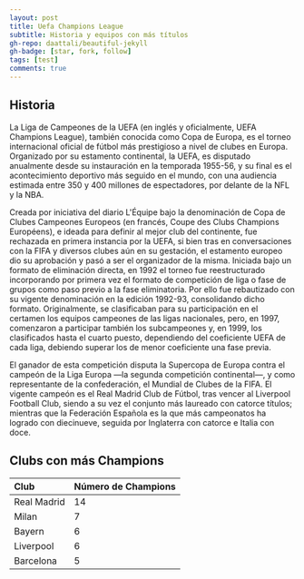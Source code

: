 ```yaml
---
layout: post
title: Uefa Champions League
subtitle: Historia y equipos con más títulos
gh-repo: daattali/beautiful-jekyll
gh-badge: [star, fork, follow]
tags: [test]
comments: true
---
```

## Historia
La Liga de Campeones de la UEFA (en inglés y oficialmente, UEFA Champions League), también conocida como Copa de Europa, es el torneo internacional oficial de fútbol más prestigioso a nivel de clubes en Europa. Organizado por su estamento continental, la UEFA, es disputado anualmente desde su instauración en la temporada 1955-56, y su final es el acontecimiento deportivo más seguido en el mundo, con una audiencia estimada entre 350 y 400 millones de espectadores, por delante de la NFL y la NBA.

Creada por iniciativa del diario L'Équipe bajo la denominación de Copa de Clubes Campeones Europeos (en francés, Coupe des Clubs Champions Européens), e ideada para definir al mejor club del continente, fue rechazada en primera instancia por la UEFA, si bien tras en conversaciones con la FIFA y diversos clubes aún en su gestación, el estamento europeo dio su aprobación y pasó a ser el organizador de la misma. Iniciada bajo un formato de eliminación directa, en 1992 el torneo fue reestructurado incorporando por primera vez el formato de competición de liga o fase de grupos como paso previo a la fase eliminatoria. Por ello fue rebautizado con su vigente denominación en la edición 1992-93, consolidando dicho formato. Originalmente, se clasificaban para su participación en el certamen los equipos campeones de las ligas nacionales, pero, en 1997, comenzaron a participar también los subcampeones y, en 1999, los clasificados hasta el cuarto puesto, dependiendo del coeficiente UEFA de cada liga, debiendo superar los de menor coeficiente una fase previa.

El ganador de esta competición disputa la Supercopa de Europa contra el campeón de la Liga Europa —la segunda competición continental—, y como representante de la confederación, el Mundial de Clubes de la FIFA. El vigente campeón es el Real Madrid Club de Fútbol, tras vencer al Liverpool Football Club, siendo a su vez el conjunto más laureado con catorce títulos; mientras que la Federación Española es la que más campeonatos ha logrado con diecinueve, seguida por Inglaterra con catorce e Italia con doce.

## Clubs con más Champions
| Club | Número de Champions |
| :------ |:--- |
| Real Madrid | 14 |
| Milan | 7 |
| Bayern | 6 |
| Liverpool | 6 |
| Barcelona | 5 |

